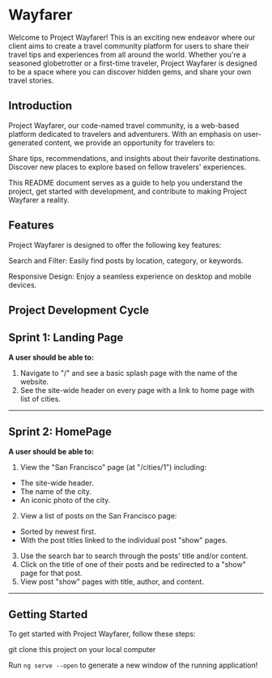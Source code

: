 # Wayfarer

Welcome to Project Wayfarer! This is an exciting new endeavor where our client aims to create a travel community platform for users to share their travel tips and experiences from all around the world. Whether you're a seasoned globetrotter or a first-time traveler, Project Wayfarer is designed to be a space where you can discover hidden gems, and share your own travel stories.

## Introduction
Project Wayfarer, our code-named travel community, is a web-based platform dedicated to travelers and adventurers. With an emphasis on user-generated content, we provide an opportunity for travelers to:

Share tips, recommendations, and insights about their favorite destinations.
Discover new places to explore based on fellow travelers' experiences.

This README document serves as a guide to help you understand the project, get started with development, and contribute to making Project Wayfarer a reality.

## Features
Project Wayfarer is designed to offer the following key features:

Search and Filter: Easily find posts by location, category, or keywords.

Responsive Design: Enjoy a seamless experience on desktop and mobile devices.

## Project Development Cycle 

## Sprint 1: Landing Page

**A user should be able to:**

1. Navigate to "/" and see a basic splash page with the name of the website.
2. See the site-wide header on every page with a link to home page with list of cities.

---

## Sprint 2: HomePage

**A user should be able to:**

1. View the "San Francisco" page (at "/cities/1") including:
  * The site-wide header.
  * The name of the city.
  * An iconic photo of the city.
2. View a list of posts on the San Francisco page:
  * Sorted by newest first.
  * With the post titles linked to the individual post "show" pages.
3. Use the search bar to search through the posts' title and/or content.
4. Click on the title of one of their posts and be redirected to a "show" page for that post.
5. View post "show" pages with title, author, and content.


---

## Getting Started
To get started with Project Wayfarer, follow these steps:

git clone this project on your local computer 

Run `ng serve --open` to generate a new window of the running application!


